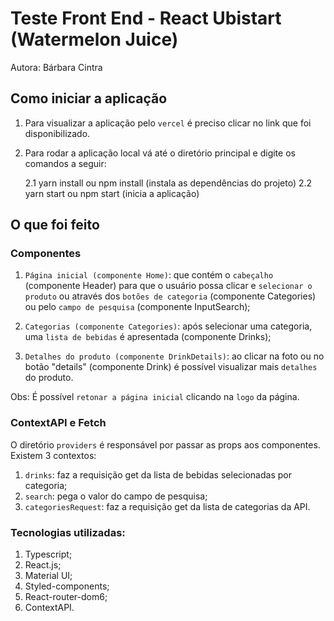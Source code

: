 # Teste Front End - React Ubistart (Watermelon Juice)
Autora: Bárbara Cintra

## Como iniciar a aplicação

1. Para visualizar a aplicação pelo `vercel` é preciso clicar no link que foi disponibilizado.

2. Para rodar a aplicação local vá até o diretório principal e digite os comandos a seguir:

    2.1 yarn install ou npm install (instala as dependências do projeto)
    2.2 yarn start ou npm start (inicia a aplicação)

## O que foi feito

### Componentes
1. `Página inicial (componente Home)`:  que contém o `cabeçalho` (componente Header) para que o usuário possa clicar e `selecionar o produto` ou através dos  `botões de categoria` (componente Categories) ou pelo `campo de pesquisa` (componente InputSearch);

2. `Categorias (componente Categories)`: após selecionar uma categoria, uma `lista de bebidas` é apresentada (componente Drinks);

3. `Detalhes do produto (componente DrinkDetails)`: ao clicar na foto ou no botão "details" (componente Drink) é possível visualizar mais `detalhes` do produto.

Obs: É possível `retonar a página inicial` clicando na `logo` da página.

### ContextAPI e Fetch
O diretório `providers` é responsável por passar as props aos componentes.
Existem 3 contextos: 
1. `drinks`: faz a requisição get da lista de bebidas selecionadas por categoria;
2. `search`: pega o valor do campo de pesquisa;
3. `categoriesRequest`: faz a requisição get da lista de categorias da API.

### Tecnologias utilizadas:
1. Typescript;
2. React.js;
3. Material UI;
4. Styled-components;
5. React-router-dom6;
6. ContextAPI.